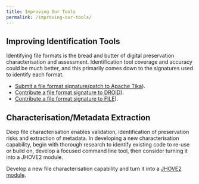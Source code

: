 ```yaml
---
title: Improving Our Tools
permalink: /improving-our-tools/
---
```


Improving Identification Tools
------------------------------

Identifying file formats is the bread and butter of digital preservation characterisation and assessment. Identification tool coverage and accuracy could be much better, and this primarily comes down to the signatures used to identify each format.

* [Submit a file format signature/patch to Apache Tika](http://openpreservation.org/blogs/2012-02-09-basic-guide-writing-new-format-signatures)).
* [Contribute a file format signature to DROID](http://www.nationalarchives.gov.uk/documents/information-management/pronom-file-signature-research.pdf)).
* [Contribute a file format signature to FILE](http://www.openpreservation.org/blogs/2012-08-09-magic-editing-and-creation-primer)).


Characterisation/Metadata Extraction
------------------------------------

Deep file characterisation enables validation, identification of preservation risks and extraction of metadata. In developing a new characterisation capability, begin with thorough research to identify existing code to re-use or build on, develop a focused command line tool, then consider turning it into a JHOVE2 module.

Develop a new file characterisation capability and turn it into a [JHOVE2 module](https://bitbucket.org/jhove2/main/wiki/Home).

